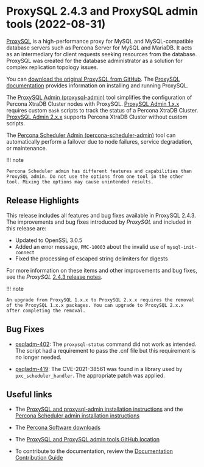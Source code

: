 # ProxySQL 2.4.3 and ProxySQL admin tools (2022-08-31)

[ProxySQL](https://proxysql.com/) is a high-performance proxy for MySQL and MySQL-compatible database servers such as Percona Server for MySQL and MariaDB. It acts as an intermediary for client requests seeking resources from the database. ProxySQL was created for the database administrator as a solution for complex replication topology issues. 

You can [download the original ProxySQL from GitHub](<https://github.com/sysown/proxysql/releases>). The [ProxySQL documentation](https://proxysql.com/documentation/) provides information on installing and running ProxySQL. 

The [ProxySQL Admin (proxysql-admin)](https://docs.percona.com/proxysql/v2-config.html) tool simplifies the configuration of Percona XtraDB Cluster nodes with ProxySQL. [ProxySQL Admin 1.x.x](https://docs.percona.com/proxysql/proxysql-v1.html) requires custom `Bash` scripts to track the status of a Percona XtraDB Cluster. [ProxySQL Admin 2.x.x](https://docs.percona.com/proxysql/psql-functions.html) supports Percona XtraDB Cluster without custom scripts.

The [Percona Scheduler Admin (percona-scheduler-admin)](https://docs.percona.com/proxysql/psa-scheduler.html) tool can automatically perform a failover due to node failures, service degradation, or maintenance.

!!! note

    Percona Scheduler admin has different features and capabilities than  ProxySQL admin. Do not use the options from one tool in the other tool. Mixing the options may cause unintended results.

## Release Highlights

This release includes all features and bug fixes available in ProxySQL 2.4.3. The improvements and bug fixes introduced by *ProxySQL* and included in this release are:

* Updated to OpenSSL 3.0.5
* Added an error message, `PMC-10003` about the invalid use of `mysql-init-connect`
* Fixed the processing of escaped string delimiters for digests

For more information on these items and other improvements and bug fixes, see the *ProxySQL* [2.4.3 release notes](https://github.com/sysown/proxysql/releases/tag/v2.4.3).

!!! note

    An upgrade from ProxySQL 1.x.x to ProxySQL 2.x.x requires the removal of the ProxySQL 1.x.x packages. You can upgrade to ProxySQL 2.x.x after completing the removal.
    
## Bug Fixes

* [psqladm-402](https://jira.percona.com/browse/psqladm-402): The `proxysql-status` command did not work as intended. The script had a requirement to pass the .cnf file but this requirement is no longer needed.

* [psqladm-419](https://jira.percona.com/browse/PSQLADM-419): The CVE-2021-38561 was found in a library used by `pxc_scheduler_handler`. The appropriate patch was applied.

## Useful links

* The [ProxySQL and proxysql-admin installation instructions](https://docs.percona.com/proxysql/install-v2.html) and the [Percona 
  Scheduler admin installation instructions](https://docs.percona.com/proxysql/psa-build.html)

* The [Percona Software downloads](https://www.percona.com/downloads/)

* The [ProxySQL and ProxySQL admin tools GitHub location](https://github.com/percona/proxysql-admin-tool)

* To contribute to the documentation, review the [Documentation Contribution Guide](https://github.com/percona/proxysql-admin-tool-doc/blob/main/source/contributing.md)
